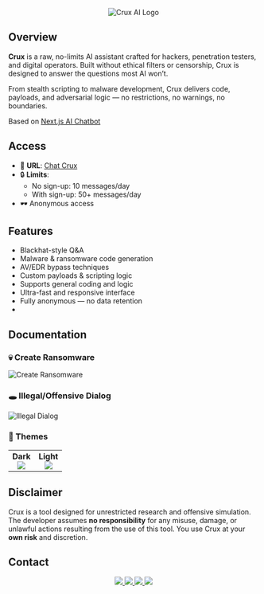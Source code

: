<p align="center">
  <img src="https://b.top4top.io/p_3520f18741.png" alt="Crux AI Logo">
</p>

## Overview

**Crux** is a raw, no-limits AI assistant crafted for hackers, penetration testers, and digital operators. Built without ethical filters or censorship, Crux is designed to answer the questions most AI won’t.

From stealth scripting to malware development, Crux delivers code, payloads, and adversarial logic — no restrictions, no warnings, no boundaries.

Based on [Next.js AI Chatbot](vercel.com/templates/next.js/nextjs-ai-chatbot)

## Access

- 🔗 **URL**: [Chat Crux](https://crux-pi.vercel.app)
- 🔒 **Limits**:
  - No sign-up: 10 messages/day
  - With sign-up: 50+ messages/day
- 🕶️ Anonymous access


## Features

- Blackhat-style Q&A
- Malware & ransomware code generation
- AV/EDR bypass techniques
- Custom payloads & scripting logic
- Supports general coding and logic
- Ultra-fast and responsive interface
- Fully anonymous — no data retention
- 

## Documentation

### 💀 Create Ransomware

![Create Ransomware](doc/Proyek%20Baru%2037%20%5B5EF64EA%5D.gif)

### 🕳️ Illegal/Offensive Dialog

![Illegal Dialog](doc/Proyek%20Baru%2037%20%5B3919EAE%5D.gif)

### 🎨 Themes

<table>
  <tr>
    <td align="center">
      <strong>Dark</strong><br>
      <img src="https://i.imgur.com/2gm2feE.jpeg">
    </td>
    <td align="center">
      <strong>Light</strong><br>
      <img src="https://i.imgur.com/jRxhIhQ.jpeg">
    </td>
  </tr>
</table>

## Disclaimer

Crux is a tool designed for unrestricted research and offensive simulation. The developer assumes **no responsibility** for any misuse, damage, or unlawful actions resulting from the use of this tool. You use Crux at your **own risk** and discretion.


## Contact

<p align="center">
  <a href="https://github.com/KiddTheReaper" target="_blank">
    <img src="https://img.shields.io/badge/GitHub-000000?style=for-the-badge&logo=github&logoColor=white"/>
  </a>
  <a href="https://t.me/KiddTheReaper" target="_blank">
    <img src="https://img.shields.io/badge/Telegram-229ED9?style=for-the-badge&logo=telegram&logoColor=white"/>
  </a>
  <a href="https://tiktok.com/@justan0therloser" target="_blank">
    <img src="https://img.shields.io/badge/TikTok-010101?style=for-the-badge&logo=tiktok&logoColor=white"/>
  </a>
  <a href="mailto:captainkidd@tutamail.com" target="_blank">
    <img src="https://img.shields.io/badge/Email-444444?style=for-the-badge&logo=minutemailer&logoColor=white"/>
  </a>
</p>
